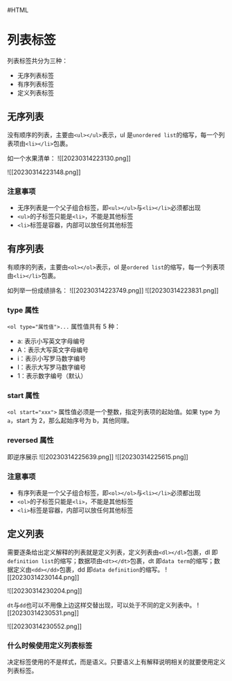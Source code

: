 #HTML 
# 列表标签
列表标签共分为三种：
- 无序列表标签
- 有序列表标签
- 定义列表标签
## 无序列表
没有顺序的列表，主要由`<ul></ul>`表示，ul 是`unordered list`的缩写，每一个列表项由`<li></li>`包裹。

如一个水果清单：
![[20230314223130.png]]

![[20230314223148.png]]
### 注意事项
- 无序列表是一个父子组合标签，即`<ul></ul>`与`<li></li>`必须都出现
- `<ul>`的子标签只能是`<li>`，不能是其他标签
- `<li>`标签是容器，内部可以放任何其他标签

## 有序列表
有顺序的列表，主要由`<ol></ol>`表示，ol 是`ordered list`的缩写，每一个列表项由`<li></li>`包裹。

如列举一份成绩排名：
![[20230314223749.png]]
![[20230314223831.png]]

### type 属性
`<ol type="属性值">...`
属性值共有 5 种：
- a: 表示小写英文字母编号
- A：表示大写英文字母编号
- i：表示小写罗马数字编号
- I：表示大写罗马数字编号
- 1：表示数字编号（默认）
### start 属性
`<ol start="xxx">`
属性值必须是一个整数，指定列表项的起始值。如果 type 为`a`，start 为 2，那么起始序号为 b，其他同理。
### reversed 属性
即逆序展示
![[20230314225639.png]]
![[20230314225615.png]]


### 注意事项
- 有序列表是一个父子组合标签，即`<ol></ol>`与`<li></li>`必须都出现
- `<ol>`的子标签只能是`<li>`，不能是其他标签
- `<li>`标签是容器，内部可以放任何其他标签


## 定义列表
需要逐条给出定义解释的列表就是定义列表，定义列表由`<dl></dl>`包裹，dl 即`definition list`的缩写；数据项由`<dt></dt>`包裹，dt 即`data term`的缩写；数据定义由`<dd></dd>`包裹，dd 即`data definition`的缩写。
![[20230314230144.png]]

![[20230314230204.png]]


`dt`与`dd`也可以不用像上边这样交替出现，可以处于不同的定义列表中。
![[20230314230531.png]]

![[20230314230552.png]]



### 什么时候使用定义列表标签

决定标签使用的不是样式，而是语义。只要语义上有解释说明相关的就要使用定义列表标签。



